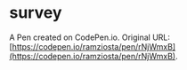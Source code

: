# survey

A Pen created on CodePen.io. Original URL: [https://codepen.io/ramziosta/pen/rNjWmxB](https://codepen.io/ramziosta/pen/rNjWmxB).


